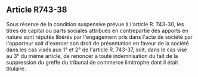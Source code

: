 Article R743-38
----
Sous réserve de la condition suspensive prévue à l'article R. 743-30, les titres
de capital ou parts sociales attribués en contrepartie des apports en nature
sont réputés libérés par l'engagement pris dans l'acte de société par
l'apporteur soit d'exercer son droit de présentation en faveur de la société
dans les cas visés aux 1° et 2° de l'article R. 743-37, soit, dans le cas visé
au 3° du même article, de renoncer à toute indemnisation du fait de la
suppression du greffe du tribunal de commerce limitrophe dont il était
titulaire.
